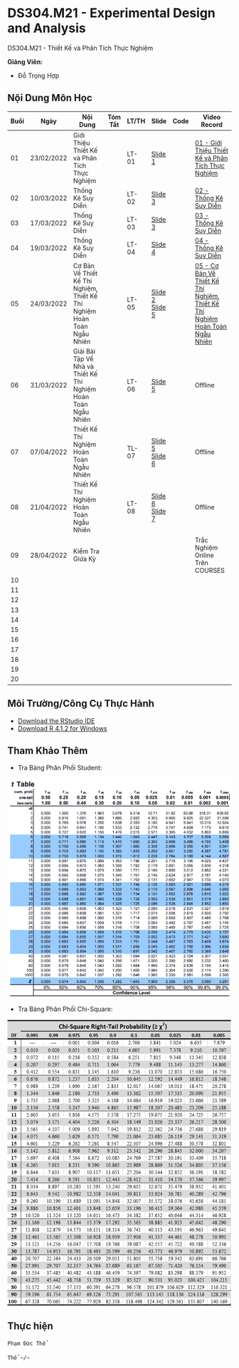 # DS304.M21 - Experimental Design and Analysis


DS304.M21 - Thiết Kế và Phân Tích Thực Nghiệm


**Giảng Viên:** 
- Đỗ Trọng Hợp

## Nội Dung Môn Học

| Buổi | Ngày | Nội Dung | Tóm Tắt | LT/TH | Slide | Code | Video Record |
| ----- | ----- | ----- | ----- | ----- | ----- | ----- | ----- |
| 01 | 23/02/2022 | Giới Thiệu Thiết Kế và Phân Tích Thực Nghiệm |  | LT-01 | [Slide 1](https://github.com/PhamThe-KHDL/DS304.M21-Experimental-Design-and-Analysis/blob/main/L%C3%9D%20THUY%E1%BA%BET/Slide%201.pdf) |  | [01 - Giới Thiệu Thiết Kế và Phân Tích Thực Nghiệm](https://youtu.be/YeExYOvLeV4) |
| 02 | 10/03/2022 | Thống Kê Suy Diễn |  | LT-02 | [Slide 3](https://github.com/PhamThe-KHDL/DS304.M21-Experimental-Design-and-Analysis/blob/main/L%C3%9D%20THUY%E1%BA%BET/Slide%203.pdf) |  | [02 - Thống Kê Suy Diễn](https://youtu.be/WsFwFyOxWHs) |
| 03 | 17/03/2022 | Thống Kê Suy Diễn |  | LT-03 | [Slide 3](https://github.com/PhamThe-KHDL/DS304.M21-Experimental-Design-and-Analysis/blob/main/L%C3%9D%20THUY%E1%BA%BET/Slide%203.pdf) |  | [03 - Thống Kê Suy Diễn](https://youtu.be/7bM8cZZrzdQ) |
| 04 | 19/03/2022 | Thống Kê Suy Diễn |  | LT-04 | [Slide 4](https://github.com/PhamThe-KHDL/DS304.M21-Experimental-Design-and-Analysis/blob/main/L%C3%9D%20THUY%E1%BA%BET/Slide%204.pdf) |  | [04 - Thống Kê Suy Diễn](https://youtu.be/cNbJYKU7qGk) |
| 05 | 24/03/2022 | Cơ Bản Về Thiết Kế Thí Nghiệm, Thiết Kế Thí Nghiệm Hoàn Toàn Ngẫu Nhiên |  | LT-05 | [Slide 2](https://github.com/PhamThe-KHDL/DS304.M21-Experimental-Design-and-Analysis/blob/main/L%C3%9D%20THUY%E1%BA%BET/Slide%202.pdf) <br /> [Slide 5](https://github.com/PhamThe-KHDL/DS304.M21-Experimental-Design-and-Analysis/blob/main/L%C3%9D%20THUY%E1%BA%BET/Slide%205.pdf)|  | [05 - Cơ Bản Về Thiết Kế Thí Nghiệm, Thiết Kế Thí Nghiệm Hoàn Toàn Ngẫu Nhiên](https://youtu.be/n5BPSBZjzjA) |
| 06 | 31/03/2022 | Giải Bài Tập Về Nhà và Thiết Kế Thí Nghiệm Hoàn Toàn Ngẫu Nhiên |  | LT-06 | [Slide 5](https://github.com/PhamThe-KHDL/DS304.M21-Experimental-Design-and-Analysis/blob/main/L%C3%9D%20THUY%E1%BA%BET/Slide%205.pdf) |  | Offline |
| 07 | 07/04/2022 | Thiết Kế Thí Nghiệm Hoàn Toàn Ngẫu Nhiên |  | TL-07 | [Slide 5](https://github.com/PhamThe-KHDL/DS304.M21-Experimental-Design-and-Analysis/blob/main/L%C3%9D%20THUY%E1%BA%BET/Slide%205.pdf) <br /> [Slide 6](https://github.com/PhamThe-KHDL/DS304.M21-Experimental-Design-and-Analysis/blob/main/L%C3%9D%20THUY%E1%BA%BET/Slide%206.pdf) |  | Offline |
| 08 | 21/04/2022 | Thiết Kế Thí Nghiệm Hoàn Toàn Ngẫu Nhiên |  | LT-08 | [Slide 6](https://github.com/PhamThe-KHDL/DS304.M21-Experimental-Design-and-Analysis/blob/main/L%C3%9D%20THUY%E1%BA%BET/Slide%206.pdf) <br /> [Slide 7](https://github.com/PhamThe-KHDL/DS304.M21-Experimental-Design-and-Analysis/blob/main/L%C3%9D%20THUY%E1%BA%BET/Slide%207.pdf) |  | Offline |
| 09 | 28/04/2022 | Kiểm Tra Giứa Kỳ |  |  |  |  | Trắc Nghiệm Online Trên COURSES |
| 10 |  |  |  |  |  |  |  |
| 11 |  |  |  |  |  |  |  |
| 12 |  |  |  |  |  |  |  |
| 13 |  |  |  |  |  |  |  |
| 14 |  |  |  |  |  |  |  |
| 15 |  |  |  |  |  |  |  |
| 16 |  |  |  |  |  |  |  |
| 17 |  |  |  |  |  |  |  |
| 18 |  |  |  |  |  |  |  |
| 19 |  |  |  |  |  |  |  |
| 20 |  |  |  |  |  |  |  |




## Môi Trường/Công Cụ Thực Hành

- [Download the RStudio IDE](https://www.rstudio.com/products/rstudio/download/#download)
- [Download R 4.1.2 for Windows](https://cran.r-project.org/bin/windows/base/)


## Tham Khảo Thêm

- Tra Bảng Phân Phối Student:

<center>
    <img src="https://github.com/PhamThe-KHDL/DS304.M21-Experimental-Design-and-Analysis/blob/main/L%C3%9D%20THUY%E1%BA%BET/t-table.png" width="800" alt="T-table" />
</center>

- Tra Bảng Phân Phối Chi-Square:

<center>
    <img src="https://github.com/PhamThe-KHDL/DS304.M21-Experimental-Design-and-Analysis/blob/main/LÝ THUYẾT/chi-square_table.png" width="800" alt="Chi-square-table" />
</center>

## Thực hiện

```
Phạm Đức Thể

Thể ~/~
```


